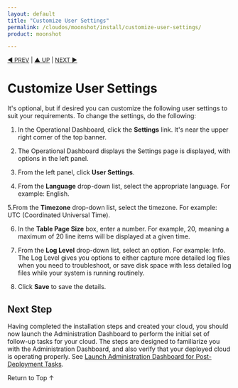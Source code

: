 ```yaml
---
layout: default
title: "Customize User Settings"
permalink: /cloudos/moonshot/install/customize-user-settings/
product: moonshot

---
```



<script> 

function PageRefresh { 
onLoad="window.refresh" 
} 
 
PageRefresh();

</script>


<p style="font-size: small;"> <a href="/cloudos/moonshot/install/license/">&#9664; PREV</a> | <a href="/cloudos/moonshot/install/">&#9650; UP</a> | <a href="/cloudos/moonshot/install/updates-and-extensions/">NEXT &#9654;</a> </p>

# Customize User Settings

It's optional, but if desired you can customize the following user settings to suit your requirements. To change the settings, do the following:

1. In the Operational Dashboard, click the <b>Settings</b> link. It's near the upper right corner of the top banner.

2. The Operational Dashboard displays the Settings page is displayed, with options in the left panel.

3. From the left panel, click <b>User Settings</b>.  

4. From the <b>Language</b> drop-down list, select the appropriate language. For example: English.

5.From the <b>Timezone</b> drop-down list, select the timezone. For example: UTC (Coordinated Universal Time).

6. In the <b>Table Page Size</b> box, enter a number. For example, 20, meaning a maximum of 20 line items will be displayed at a given time.

7. From the <b>Log Level</b> drop-down list, select an option. For example: Info.  The Log Level gives you options to either capture more detailed log files 
when you need to troubleshoot, or save disk space with less detailed log files while your system is running routinely. 

8. Click <b>Save</b> to save the details.


## Next Step

Having completed the installation steps and created your cloud, you should now launch the Administration Dashboard to perform the initial set of 
follow-up tasks for your cloud. The steps are designed to familiarize you with the Administration Dashboard, and also verify that your deployed cloud is 
operating properly. See [Launch Administration Dashboard for Post-Deployment Tasks](/cloudos/moonshot/install/launch-admin-dashboard/). 

<a href="#top" style="padding:14px 0px 14px 0px; text-decoration: none;"> Return to Top &#8593; </a>

<!-- To request access to the HP Cloud OS for Moonshot Sandbox, see http://www.hp.com/go/cloudos. --> 

